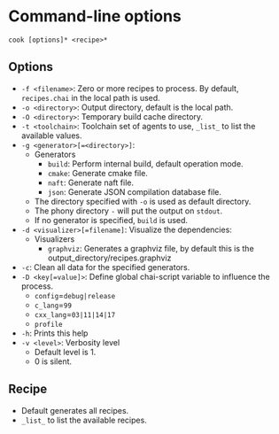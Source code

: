 # Command-line options

`cook [options]* <recipe>*`

## Options

* `-f <filename>`: Zero or more recipes to process. By default, `recipes.chai` in the local path is used.
* `-o <directory>`: Output directory, default is the local path.
* `-O <directory>`: Temporary build cache directory.
* `-t <toolchain>`: Toolchain set of agents to use, `_list_` to list the available values.
* `-g <generator>[=<directory>]`:
  * Generators
    * `build`: Perform internal build, default operation mode.
    * `cmake`: Generate cmake file.
    * `naft`: Generate naft file.
    * `json`: Generate JSON compilation database file.
  * The directory specified with `-o` is used as default directory.
  * The phony directory `-` will put the output on `stdout`.
  * If no generator is specified, `build` is used.
* `-d <visualizer>[=filename]`: Visualize the dependencies:
  * Visualizers
    * `graphviz`: Generates a graphviz file, by default this is the output_directory/recipes.graphviz
* `-c`: Clean all data for the specified generators.
* `-D <key[=value]>`: Define global chai-script variable to influence the process.
  * `config`=`debug|release`
  * `c_lang`=`99`
  * `cxx_lang`=`03|11|14|17`
  * `profile`
* `-h`: Prints this help
* `-v <level>`: Verbosity level
  * Default level is 1.
  * 0 is silent.

## Recipe

* Default generates all recipes.
* `_list_` to list the available recipes.
